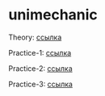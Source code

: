 # unimechanic

Theory: [ссылка](https://github.com/NikitaSimakov/unimechanic/tree/dev/theory#readme)

Practice-1: [ссылка](https://nikitasimakov.github.io/unimechanic/practice-1/)

Practice-2: [ссылка](https://nikitasimakov.github.io/unimechanic/practice-2/)

Practice-3: [ссылка](https://nikitasimakov.github.io/unimechanic/practice-3/)
